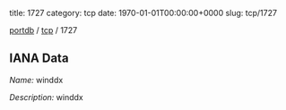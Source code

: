 title: 1727
category: tcp
date: 1970-01-01T00:00:00+0000
slug: tcp/1727

[portdb](/) / [tcp](/category/tcp.html) / 1727


## IANA Data

_Name:_ winddx

_Description:_ winddx

